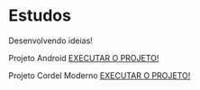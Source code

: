 # Estudos
Desenvolvendo ideias!

Projeto Android
<a href="https://paulokasper.github.io/HMTL5-e-CSS3/Projeto%20Android/index.html" target="_blank">EXECUTAR O PROJETO!</a>

Projeto Cordel Moderno
<a href="https://paulokasper.github.io/HMTL5-e-CSS3/Projeto%20Cordel%20moderno/index.html" target="_blank">EXECUTAR O PROJETO!</a>